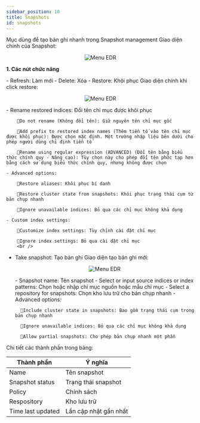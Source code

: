 ```yaml
---
sidebar_position: 10
title: Snapshots
id: snapshots
---
```

Mục dùng để tạo bản ghi nhanh trong Snapshot management
Giao diện chính của Snapshot:
<p align="center">
  <img src="/img/Setting/Index/snapshots.png" alt="Menu EDR" />
</p>
<p><b>1. Các nút chức năng</b></p>
- Refresh: Làm mới
- Delete: Xóa
- Restore: Khôi phục
    Giao diện chính khi click restore:
    <p align="center">
     <img src="/img/Setting/Index/restore.png" alt="Menu EDR" />
    </p>
    - Rename restored indices: Đổi tên chỉ mục được khôi phục

        🔘Do not rename (Không đổi tên): Giữ nguyên tên chỉ mục gốc

        🔘Add prefix to restored index names (Thêm tiền tố vào tên chỉ mục được khôi phục): Được chọn mặc định. Một trường nhập liệu bên dưới cho phép người dùng chỉ định tiền tố

        🔘Rename using regular expression (ADVANCED) (Đổi tên bằng biểu thức chính quy - Nâng cao): Tùy chọn này cho phép đổi tên phức tạp hơn bằng cách sử dụng biểu thức chính quy, nhưng không được chọn

    - Advanced options:

        🔘Restore aliases: Khôi phục bí danh

        🔘Restore cluster state from snapshots: Khôi phục trạng thái cụm từ bản chụp nhanh

        🔘Ignore unavailable indices: Bỏ qua các chỉ mục không khả dụng

    - Custom index settings:

        🔘Customize index settings: Tùy chỉnh cài đặt chỉ mục

        🔘Ignore index settings: Bỏ qua cài đặt chỉ mục
        <br />
- Take snapshot: Tạo bản ghi
    Giao diện tạo bản ghi mới:
    <p align="center">
     <img src="/img/Setting/Index/createsnap.png" alt="Menu EDR" />
    </p>
    - Snapshot name: Tên snapshot
    - Select or input source indices or index patterns: Chọn hoặc nhập chỉ mục nguồn hoặc mẫu chỉ mục
    - Select a repository for snapshots: Chọn kho lưu trữ cho bản chụp nhanh
    - Advanced options:

        🔘Include cluster state in snapshots: Bao gồm trạng thái cụm trong bản chụp nhanh

        🔘Ignore unavailable indices: Bỏ qua các chỉ mục không khả dụng

        🔘Allow partial snapshots: Cho phép bản chụp nhanh một phần

Chi tiết các thành phần trong bảng:
<table class="">
    <thead>
      <tr>
        <th>Thành phần</th>
        <th>Ý nghĩa</th>
      </tr>
    </thead>
    <tbody>
      <tr>
        <td>Name</td>
        <td>Tên snapshot</td>
      </tr>
      <tr>
        <td>Snapshot status</td>
        <td>Trạng thái snapshot</td>
      </tr>
      <tr>
        <td>Policy</td>
        <td>Chính sách</td>
        </tr>
      <tr>
        <td>Respository</td>
        <td>Kho lưu trữ</td>
        </tr>
        <tr>
        <td>Time last updated</td>
        <td>Lần cập nhật gần nhất</td>
        </tr>
  </tbody>
</table>
<br />






